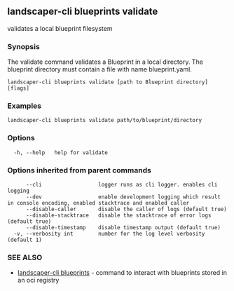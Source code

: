 ## landscaper-cli blueprints validate

validates a local blueprint filesystem

### Synopsis

The validate command validates a Blueprint in a local directory. The blueprint directory must contain a file with name blueprint.yaml.

```
landscaper-cli blueprints validate [path to Blueprint directory] [flags]
```

### Examples

```
landscaper-cli blueprints validate path/to/blueprint/directory
```

### Options

```
  -h, --help   help for validate
```

### Options inherited from parent commands

```
      --cli                  logger runs as cli logger. enables cli logging
      --dev                  enable development logging which result in console encoding, enabled stacktrace and enabled caller
      --disable-caller       disable the caller of logs (default true)
      --disable-stacktrace   disable the stacktrace of error logs (default true)
      --disable-timestamp    disable timestamp output (default true)
  -v, --verbosity int        number for the log level verbosity (default 1)
```

### SEE ALSO

* [landscaper-cli blueprints](landscaper-cli_blueprints.md)	 - command to interact with blueprints stored in an oci registry

